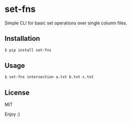 # set-fns


Simple CLI for basic set operations over single column files.

## Installation

```sh
$ pip install set-fns
```

## Usage

```sh
$ set-fns intersection a.txt b.txt c.txt
```

## License
MIT

Enjoy :)
